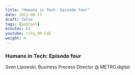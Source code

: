 ```yaml
---
title: "Humans in Tech: Episode four"
date: 2021-08-17
draft: false
tags: [podcast]
minutes: 61
youtube: riFq_OR-CoE
weight: 4
---
```


### Humans in Tech: Episode four

Sven Lipowski, Business Process Director @ METRO.digital
